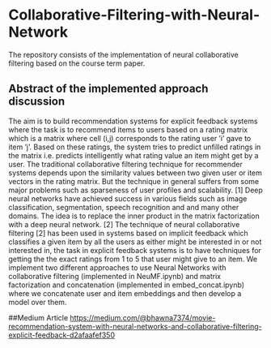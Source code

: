 # Collaborative-Filtering-with-Neural-Network

The repository consists of the implementation of neural collaborative filtering based on the course term paper.
 
## Abstract of the implemented approach discussion

The aim is to build recommendation systems for explicit feedback systems where the task
is to recommend items to users based on a rating matrix which is a matrix where cell (i,j) corresponds
to the rating user ’i’ gave to item ’j’. Based on these ratings, the system tries to predict unfilled
ratings in the matrix i.e. predicts intelligently what rating value an item might get by a user. The
traditional collaborative filtering technique for recommender systems depends upon the similarity
values between two given user or item vectors in the rating matrix. But the technique in general
suffers from some major problems such as sparseness of user profiles and scalability. [1] Deep neural
networks have achieved success in various fields such as image classification, segmentation, speech
recognition and and many other domains. The idea is to replace the inner product in the matrix
factorization with a deep neural network. [2] The technique of neural collaborative filtering [2] has been
used in systems based on implicit feedback which classifies a given item by all the users as either
might be interested in or not interested in, the task in explicit feedback systems is to have techniques
for getting the the exact ratings from 1 to 5 that user might give to an item. We implement two different
approaches to use Neural Networks with collaborative filtering (implemented in NeuMF.ipynb) and matrix factorization and concatenation (implemented in embed_concat.ipynb) where we
concatenate user and item embeddings and then develop a model over them.

##Medium Article
https://medium.com/@bhawna7374/movie-recommendation-system-with-neural-networks-and-collaborative-filtering-explicit-feedback-d2afaafef350
